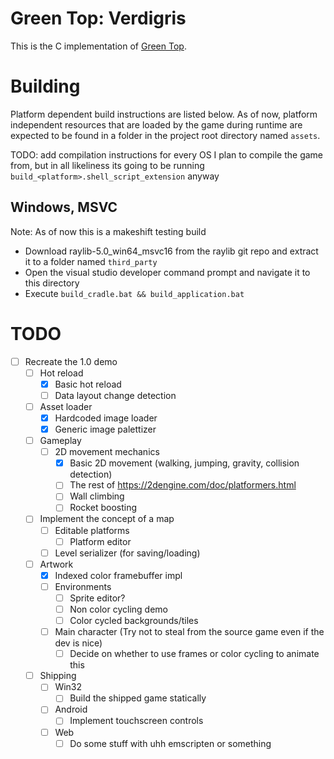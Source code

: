 # Green Top: Verdigris
This is the C implementation of [Green Top](https://rayo75.itch.io/green-top).

# Building
Platform dependent build instructions are listed below.
As of now, platform independent resources that are loaded by the game during runtime are expected to be found in a folder in the project root directory named `assets`.

TODO: add compilation instructions for every OS I plan to compile the game from,
but in all likeliness its going to be running `build_<platform>.shell_script_extension` anyway

## Windows, MSVC
Note: As of now this is a makeshift testing build
- Download raylib-5.0_win64_msvc16 from the raylib git repo and extract it to a folder named `third_party`
- Open the visual studio developer command prompt and navigate it to this directory
- Execute `build_cradle.bat && build_application.bat`

# TODO
- [ ] Recreate the 1.0 demo
    - [ ] Hot reload
        - [x] Basic hot reload
        - [ ] Data layout change detection
    - [ ] Asset loader
        - [x] Hardcoded image loader
        - [x] Generic image palettizer
    - [ ] Gameplay
        - [ ] 2D movement mechanics
            - [x] Basic 2D movement (walking, jumping, gravity, collision detection)
            - [ ] The rest of https://2dengine.com/doc/platformers.html
            - [ ] Wall climbing
            - [ ] Rocket boosting
    - [ ] Implement the concept of a map
        - [ ] Editable platforms
            - [ ] Platform editor
        - [ ] Level serializer (for saving/loading)
    - [ ] Artwork
        - [x] Indexed color framebuffer impl
        - [ ] Environments
            - [ ] Sprite editor?
            - [ ] Non color cycling demo
            - [ ] Color cycled backgrounds/tiles
        - [ ] Main character (Try not to steal from the source game even if the dev is nice)
            - [ ] Decide on whether to use frames or color cycling to animate this
    - [ ] Shipping
        - [ ] Win32
            - [ ] Build the shipped game statically
        - [ ] Android
            - [ ] Implement touchscreen controls
        - [ ] Web
            - [ ] Do some stuff with uhh emscripten or something
